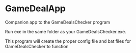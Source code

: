 # GameDealApp
Companion app to the GameDealsChecker program

Run exe in the same folder as your GameDealsChecker.exe.

This program will create the proper config file and bat files for GameDealsChecker to function
